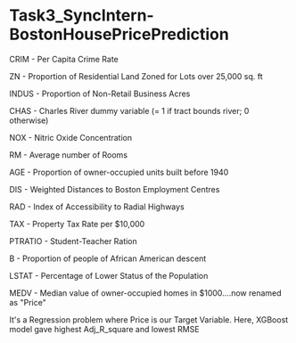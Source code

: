 # Task3_SyncIntern-BostonHousePricePrediction
CRIM - Per Capita Crime Rate

ZN - Proportion of Residential Land Zoned for Lots over 25,000 sq. ft

INDUS - Proportion of Non-Retail Business Acres

CHAS - Charles River dummy variable (= 1 if tract bounds river; 0 otherwise)

NOX - Nitric Oxide Concentration

RM - Average number of Rooms

AGE - Proportion of owner-occupied units built before 1940

DIS - Weighted Distances to Boston Employment Centres

RAD - Index of Accessibility to Radial Highways

TAX - Property Tax Rate per $10,000

PTRATIO - Student-Teacher Ration

B - Proportion of people of African American descent

LSTAT - Percentage of Lower Status of the Population

MEDV - Median value of owner-occupied homes in $1000....now renamed as "Price"

It's a Regression problem where Price is our Target Variable. Here, XGBoost model gave highest Adj_R_square and lowest RMSE
